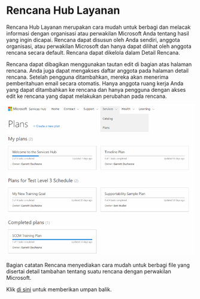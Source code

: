# <a name="services-hub-plans"></a>Rencana Hub Layanan 

Rencana Hub Layanan merupakan cara mudah untuk berbagi dan melacak informasi dengan organisasi atau perwakilan Microsoft Anda tentang hasil yang ingin dicapai. Rencana dapat disusun oleh Anda sendiri, anggota organisasi, atau perwakilan Microsoft dan hanya dapat dilihat oleh anggota rencana secara default. Rencana dapat dikelola dalam Detail Rencana. 
 
Rencana dapat dibagikan menggunakan tautan edit di bagian atas halaman rencana. Anda juga dapat mengakses daftar anggota pada halaman detail rencana. Setelah pengguna ditambahkan, mereka akan menerima pemberitahuan email secara otomatis. Hanya anggota ruang kerja Anda yang dapat ditambahkan ke rencana dan hanya pengguna dengan akses edit ke rencana yang dapat melakukan perubahan pada rencana. 
 
![Gambar Rencana Layanan 1](services-plans1.png)

Bagian catatan Rencana menyediakan cara mudah untuk berbagi file yang disertai detail tambahan tentang suatu rencana dengan perwakilan Microsoft. 


Klik <a href="mailto:SHub_Feedback_RC@Microsoft.com?subject=Resource%20Center%20Feedback%3A%20%3CInsert%20feedback%20topic%3E%3E&amp;body=%3C%3Cplease%20submit%20your%20feedback%20with%20enough%20detail%20on%20the%20problem%2C%20reproduction%20steps%20and%20what%20you%20desire%20to%20happen%3E%3E" target="_blank">di sini</a> untuk memberikan umpan balik.
